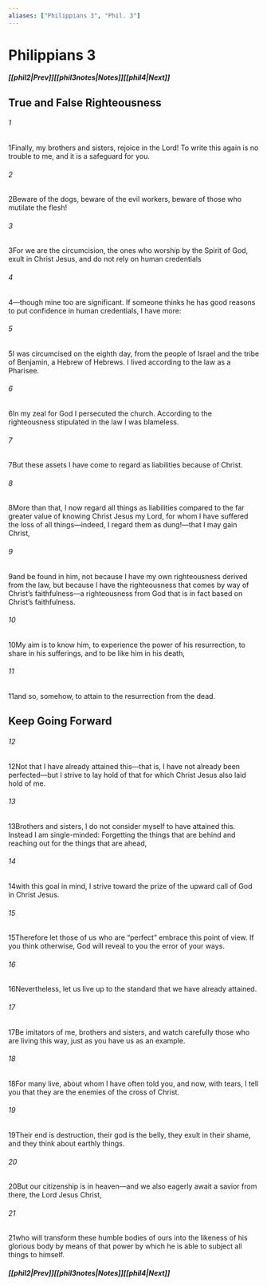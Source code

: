 ```yaml
---
aliases: ["Philippians 3", "Phil. 3"]
---
```

# Philippians 3
##### <span class=arrow-left></span>[[phil2|Prev]]<span class=navigation-separator></span>[[phil3notes|Notes]]<span class=navigation-separator></span>[[phil4|Next]]<span class=arrow-right></span>
## True and False Righteousness
###### 1
<span class=verse-first>1</span>Finally, my brothers and sisters, rejoice in the Lord! To write this again is no trouble to me, and it is a safeguard for you.
<div class=paragraph-break></div>

###### 2
<span class=verse-first>2</span>Beware of the dogs, beware of the evil workers, beware of those who mutilate the flesh!
###### 3
<span class=verse-body>3</span>For we are the circumcision, the ones who worship by the Spirit of God, exult in Christ Jesus, and do not rely on human credentials
###### 4
<span class=verse-body>4</span>—though mine too are significant. If someone thinks he has good reasons to put confidence in human credentials, I have more:
###### 5
<span class=verse-body>5</span>I was circumcised on the eighth day, from the people of Israel and the tribe of Benjamin, a Hebrew of Hebrews. I lived according to the law as a Pharisee.
###### 6
<span class=verse-body>6</span>In my zeal for God I persecuted the church. According to the righteousness stipulated in the law I was blameless.
<div class=paragraph-break></div>

###### 7
<span class=verse-first>7</span>But these assets I have come to regard as liabilities because of Christ.
###### 8
<span class=verse-body>8</span>More than that, I now regard all things as liabilities compared to the far greater value of knowing Christ Jesus my Lord, for whom I have suffered the loss of all things—indeed, I regard them as dung!—that I may gain Christ,
###### 9
<span class=verse-body>9</span>and be found in him, not because I have my own righteousness derived from the law, but because I have the righteousness that comes by way of Christ’s faithfulness—a righteousness from God that is in fact based on Christ’s faithfulness.
###### 10
<span class=verse-body>10</span>My aim is to know him, to experience the power of his resurrection, to share in his sufferings, and to be like him in his death,
###### 11
<span class=verse-body>11</span>and so, somehow, to attain to the resurrection from the dead.
## Keep Going Forward
###### 12
<span class=verse-first>12</span>Not that I have already attained this—that is, I have not already been perfected—but I strive to lay hold of that for which Christ Jesus also laid hold of me.
###### 13
<span class=verse-body>13</span>Brothers and sisters, I do not consider myself to have attained this. Instead I am single-minded: Forgetting the things that are behind and reaching out for the things that are ahead,
###### 14
<span class=verse-body>14</span>with this goal in mind, I strive toward the prize of the upward call of God in Christ Jesus.
###### 15
<span class=verse-body>15</span>Therefore let those of us who are “perfect” embrace this point of view. If you think otherwise, God will reveal to you the error of your ways.
###### 16
<span class=verse-body>16</span>Nevertheless, let us live up to the standard that we have already attained.
<div class=paragraph-break></div>

###### 17
<span class=verse-first>17</span>Be imitators of me, brothers and sisters, and watch carefully those who are living this way, just as you have us as an example.
###### 18
<span class=verse-body>18</span>For many live, about whom I have often told you, and now, with tears, I tell you that they are the enemies of the cross of Christ.
###### 19
<span class=verse-body>19</span>Their end is destruction, their god is the belly, they exult in their shame, and they think about earthly things.
###### 20
<span class=verse-body>20</span>But our citizenship is in heaven—and we also eagerly await a savior from there, the Lord Jesus Christ,
###### 21
<span class=verse-body>21</span>who will transform these humble bodies of ours into the likeness of his glorious body by means of that power by which he is able to subject all things to himself.
##### <span class=arrow-left></span>[[phil2|Prev]]<span class=navigation-separator></span>[[phil3notes|Notes]]<span class=navigation-separator></span>[[phil4|Next]]<span class=arrow-right></span>